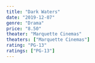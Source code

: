 ```yaml
---
title: "Dark Waters"
date: "2019-12-07"
genre: "Drama"
price: "8.50"
theater: "Marquette Cinemas"
theaters: ["Marquette Cinemas"]
rating: "PG-13"
ratings: ["PG-13"]
---
```

